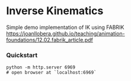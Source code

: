 # Inverse Kinematics

Simple demo implementation of IK using FABRIK
<https://joanllobera.github.io/teaching/animation-foundations/12.02.fabrik_article.pdf>

### Quickstart

```console
python -m http.server 6969
# open browser at `localhost:6969`
```
